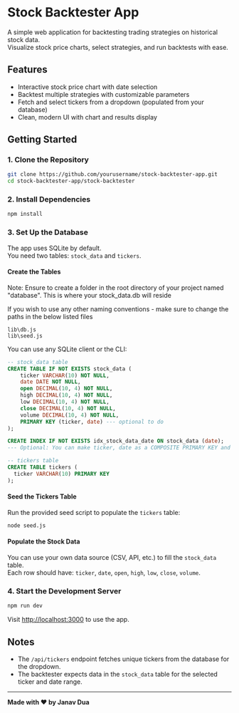 # Stock Backtester App

A simple web application for backtesting trading strategies on historical stock data.  
Visualize stock price charts, select strategies, and run backtests with ease.

## Features

- Interactive stock price chart with date selection
- Backtest multiple strategies with customizable parameters
- Fetch and select tickers from a dropdown (populated from your database)
- Clean, modern UI with chart and results display

## Getting Started

### 1. Clone the Repository

```bash
git clone https://github.com/yourusername/stock-backtester-app.git
cd stock-backtester-app/stock-backtester
```

### 2. Install Dependencies

```bash
npm install
```

### 3. Set Up the Database

The app uses SQLite by default.  
You need two tables: `stock_data` and `tickers`.

#### Create the Tables

Note: Ensure to create a folder in the root directory of your project named "database". This is where your stock_data.db will reside

If you wish to use any other naming conventions - make sure to change the paths in the below listed files

```
lib\db.js
lib\seed.js
```

You can use any SQLite client or the CLI:

```sql
-- stock_data table
CREATE TABLE IF NOT EXISTS stock_data (
    ticker VARCHAR(10) NOT NULL,
    date DATE NOT NULL,
    open DECIMAL(10, 4) NOT NULL,
    high DECIMAL(10, 4) NOT NULL,
    low DECIMAL(10, 4) NOT NULL,
    close DECIMAL(10, 4) NOT NULL,
    volume DECIMAL(10, 4) NOT NULL,
    PRIMARY KEY (ticker, date) --- optional to do
);

CREATE INDEX IF NOT EXISTS idx_stock_data_date ON stock_data (date);
--- Optional: You can make ticker, date as a COMPOSITE PRIMARY KEY and even create INDEXES for faster querying.

-- tickers table
CREATE TABLE tickers (
  ticker VARCHAR(10) PRIMARY KEY
);
```

#### Seed the Tickers Table

Run the provided seed script to populate the `tickers` table:

```bash
node seed.js
```

#### Populate the Stock Data

You can use your own data source (CSV, API, etc.) to fill the `stock_data` table.  
Each row should have: `ticker`, `date`, `open`, `high`, `low`, `close`, `volume`.

### 4. Start the Development Server

```bash
npm run dev
```

Visit [http://localhost:3000](http://localhost:3000) to use the app.

## Notes

- The `/api/tickers` endpoint fetches unique tickers from the database for the dropdown.
- The backtester expects data in the `stock_data` table for the selected ticker and date range.

---

**Made with ❤️ by Janav Dua**
